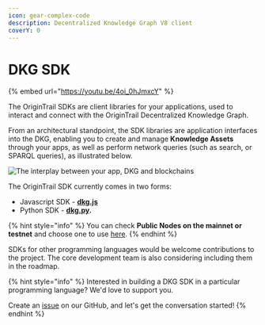 ```yaml
---
icon: gear-complex-code
description: Decentralized Knowledge Graph V8 client
coverY: 0
---
```


# DKG SDK

{% embed url="https://youtu.be/4oi_0hJmxcY" %}

The OriginTrail SDKs are client libraries for your applications, used to interact and connect with the OriginTrail Decentralized Knowledge Graph.

From an architectural standpoint, the SDK libraries are application interfaces into the DKG, enabling you to create and manage **Knowledge Assets** through your apps, as well as perform network queries (such as search, or SPARQL queries), as illustrated below.&#x20;

<div align="left"><img src="../../.gitbook/assets/image (7) (1).png" alt="The interplay between your app, DKG and blockchains"></div>



The OriginTrail SDK currently comes in two forms:

* Javascript SDK - [**dkg.js**](dkg-v8-js-client/)&#x20;
* Python SDK - [**dkg.py**](dkg-v8-py-client/)**.**&#x20;

{% hint style="info" %}
You can check **Public Nodes on the mainnet or testnet** and choose one to use [here](../../useful-resources/public-nodes.md).
{% endhint %}

SDKs for other programming languages would be welcome contributions to the project. The core development team is also considering including them in the roadmap.

{% hint style="info" %}
Interested in building a DKG SDK in a particular programming language? We'd love to support you.&#x20;

Create an [issue](https://github.com/OriginTrail/ot-node/issues) on our GitHub, and let's get the conversation started!
{% endhint %}
